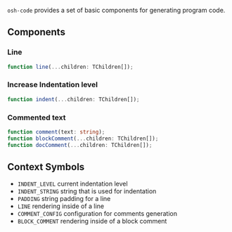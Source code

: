`osh-code` provides a set of basic components for generating program code.

## Components

### Line

```ts
function line(...children: TChildren[]);
```

### Increase Indentation level

```ts
function indent(...children: TChildren[]);
```

### Commented text

```ts
function comment(text: string);
function blockComment(...children: TChildren[]);
function docComment(...children: TChildren[]);
```

## Context Symbols

- `INDENT_LEVEL` current indentation level
- `INDENT_STRING` string that is used for indentation
- `PADDING` string padding for a line
- `LINE` rendering inside of a line
- `COMMENT_CONFIG` configuration for comments generation
- `BLOCK_COMMENT` rendering inside of a block comment
